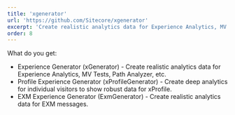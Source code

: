 ```yaml
---
title: 'xgenerator'
url: 'https://github.com/Sitecore/xgenerator'
excerpt: 'Create realistic analytics data for Experience Analytics, MV Tests, Path Analyzer, etc.'
order: 8
---
```


What do you get:

- Experience Generator (xGenerator) - Create realistic analytics data for Experience Analytics, MV Tests, Path Analyzer, etc.
- Profile Experience Generator (xProfileGenerator) - Create deep analytics for individual visitors to show robust data for xProfile.
- EXM Experience Generator (ExmGenerator) - Create realistic analytics data for EXM messages.
